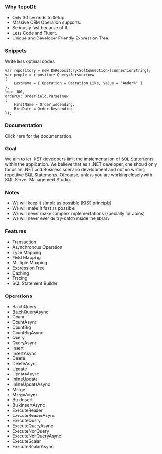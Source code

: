 ### Why RepoDb

 - Only 30 seconds to Setup.
 - Massive ORM Operation supports.
 - Seriously fast because of IL.
 - Less Code and Fluent.
 - Unique and Developer Friendly Expression Tree.

### Snippets

Write less optimal codes.
```
var repository = new DbRepository<SqlConnection>(connectionString);
var people = repository.Query<Person>(new
{
	LastName = { Operation = Operation.Like, Value = "Ander%" }
},
top: 100,
orderBy: OrderField.Parse(new
{
	FirstName = Order.Ascending,
	BirtDate = Order.Descending
});
```

### Documentation
Click [here](https://repodb.readthedocs.io/en/latest/index.html) for the documentation.

### Goal

We aim to let .NET developers limit the implementation of SQL Statements within the application. We believe that as a .NET developer, one should only focus on .NET and Business scenario development and not on writing repetitive SQL Statements. Ofcourse, unless you are working closely with SQL Server Management Studio.

### Notes

 - We will keep it simple as possible (KISS principle)
 - We will make it fast as possible
 - We will never make complex implementations (specially for Joins)
 - We will never ever do try-catch inside the library

### Features

 - Transaction
 - Asynchronous Operation
 - Type Mapping
 - Field Mapping
 - Multiple Mapping
 - Expression Tree
 - Caching
 - Tracing
 - SQL Statement Builder

### Operations

 - BatchQuery
 - BatchQueryAsync
 - Count
 - CountAsync
 - CountBig
 - CountBigAsync
 - Query
 - QueryAsync
 - Insert
 - InsertAsync
 - Delete
 - DeleteAsync
 - Update
 - UpdateAsync
 - InlineUpdate
 - InlineUpdateAsync
 - Merge
 - MergeAsync
 - BulkInsert
 - BulkInsertAsync
 - ExecuteReader
 - ExecuteReaderAsync
 - ExecuteQuery
 - ExecuteQueryAsync
 - ExecuteNonQuery
 - ExecuteNonQueryAsync
 - ExecuteScalar
 - ExecuteScalarAsync